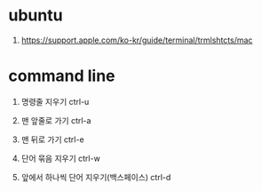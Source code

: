 # ubuntu

1. https://support.apple.com/ko-kr/guide/terminal/trmlshtcts/mac


# command line 

1. 명령줄 지우기 ctrl-u

2. 맨 앞줄로 가기 ctrl-a

3. 맨 뒤로 가기 ctrl-e

4. 단어 묶음 지우기 ctrl-w

5. 앞에서 하나씩 단어 지우기(백스페이스) ctrl-d




